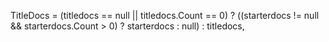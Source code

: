 TitleDocs = (titledocs == null || titledocs.Count == 0)
                ? ((starterdocs != null && starterdocs.Count > 0) ? starterdocs : null)
                : titledocs,
